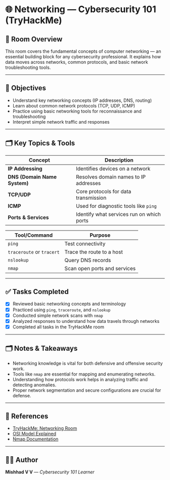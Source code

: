 # 🌐 Networking — Cybersecurity 101 (TryHackMe)

## 📌 Room Overview
This room covers the fundamental concepts of computer networking — an essential building block for any cybersecurity professional. It explains how data moves across networks, common protocols, and basic network troubleshooting tools.

---

## 🎯 Objectives
- Understand key networking concepts (IP addresses, DNS, routing)
- Learn about common network protocols (TCP, UDP, ICMP)
- Practice using basic networking tools for reconnaissance and troubleshooting
- Interpret simple network traffic and responses

---

## 🗂️ Key Topics & Tools

| Concept | Description |
| ------- | ------------ |
| **IP Addressing** | Identifies devices on a network |
| **DNS (Domain Name System)** | Resolves domain names to IP addresses |
| **TCP/UDP** | Core protocols for data transmission |
| **ICMP** | Used for diagnostic tools like `ping` |
| **Ports & Services** | Identify what services run on which ports |

| Tool/Command | Purpose |
| ------------- | ------- |
| `ping` | Test connectivity |
| `traceroute` or `tracert` | Trace the route to a host |
| `nslookup` | Query DNS records |
| `nmap` | Scan open ports and services |

---

## ✅ Tasks Completed
- [x] Reviewed basic networking concepts and terminology
- [x] Practiced using `ping`, `traceroute`, and `nslookup`
- [x] Conducted simple network scans with `nmap`
- [x] Analyzed responses to understand how data travels through networks
- [x] Completed all tasks in the TryHackMe room

---

## 🗂️ Notes & Takeaways
- Networking knowledge is vital for both defensive and offensive security work.
- Tools like `nmap` are essential for mapping and enumerating networks.
- Understanding how protocols work helps in analyzing traffic and detecting anomalies.
- Proper network segmentation and secure configurations are crucial for defense.

---

## 🔗 References
- [TryHackMe: Networking Room](https://tryhackme.com)
- [OSI Model Explained](https://www.imperva.com/learn/application-security/osi-model/)
- [Nmap Documentation](https://nmap.org/book/)

---

## 👨‍💻 Author
**Mishhad V V** — *Cybersecurity 101 Learner*


